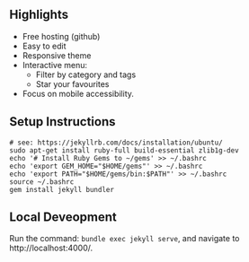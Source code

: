 ## Highlights

- Free hosting (github)
- Easy to edit
- Responsive theme
- Interactive menu:
    - Filter by category and tags
    - Star your favourites
- Focus on mobile accessibility.


## Setup Instructions

```
# see: https://jekyllrb.com/docs/installation/ubuntu/
sudo apt-get install ruby-full build-essential zlib1g-dev
echo '# Install Ruby Gems to ~/gems' >> ~/.bashrc
echo 'export GEM_HOME="$HOME/gems"' >> ~/.bashrc
echo 'export PATH="$HOME/gems/bin:$PATH"' >> ~/.bashrc
source ~/.bashrc
gem install jekyll bundler
```

## Local Deveopment

Run the command: `bundle exec jekyll serve`, and navigate to http://localhost:4000/.
